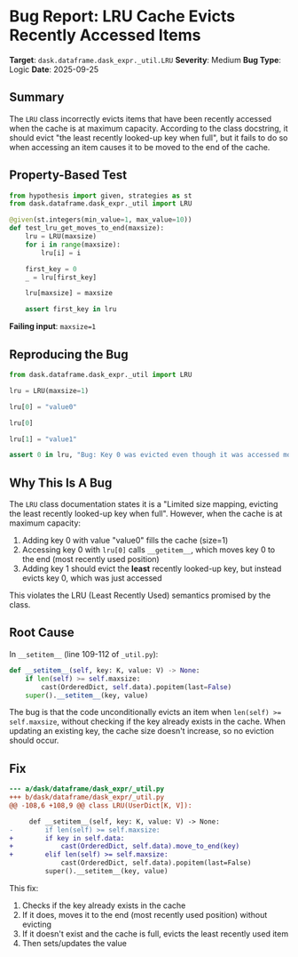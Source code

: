 # Bug Report: LRU Cache Evicts Recently Accessed Items

**Target**: `dask.dataframe.dask_expr._util.LRU`
**Severity**: Medium
**Bug Type**: Logic
**Date**: 2025-09-25

## Summary

The `LRU` class incorrectly evicts items that have been recently accessed when the cache is at maximum capacity. According to the class docstring, it should evict "the least recently looked-up key when full", but it fails to do so when accessing an item causes it to be moved to the end of the cache.

## Property-Based Test

```python
from hypothesis import given, strategies as st
from dask.dataframe.dask_expr._util import LRU

@given(st.integers(min_value=1, max_value=10))
def test_lru_get_moves_to_end(maxsize):
    lru = LRU(maxsize)
    for i in range(maxsize):
        lru[i] = i

    first_key = 0
    _ = lru[first_key]

    lru[maxsize] = maxsize

    assert first_key in lru
```

**Failing input**: `maxsize=1`

## Reproducing the Bug

```python
from dask.dataframe.dask_expr._util import LRU

lru = LRU(maxsize=1)

lru[0] = "value0"

lru[0]

lru[1] = "value1"

assert 0 in lru, "Bug: Key 0 was evicted even though it was accessed more recently"
```

## Why This Is A Bug

The `LRU` class documentation states it is a "Limited size mapping, evicting the least recently looked-up key when full". However, when the cache is at maximum capacity:

1. Adding key 0 with value "value0" fills the cache (size=1)
2. Accessing key 0 with `lru[0]` calls `__getitem__`, which moves key 0 to the end (most recently used position)
3. Adding key 1 should evict the **least** recently looked-up key, but instead evicts key 0, which was just accessed

This violates the LRU (Least Recently Used) semantics promised by the class.

## Root Cause

In `__setitem__` (line 109-112 of `_util.py`):

```python
def __setitem__(self, key: K, value: V) -> None:
    if len(self) >= self.maxsize:
        cast(OrderedDict, self.data).popitem(last=False)
    super().__setitem__(key, value)
```

The bug is that the code unconditionally evicts an item when `len(self) >= self.maxsize`, without checking if the key already exists in the cache. When updating an existing key, the cache size doesn't increase, so no eviction should occur.

## Fix

```diff
--- a/dask/dataframe/dask_expr/_util.py
+++ b/dask/dataframe/dask_expr/_util.py
@@ -108,6 +108,9 @@ class LRU(UserDict[K, V]):

     def __setitem__(self, key: K, value: V) -> None:
-        if len(self) >= self.maxsize:
+        if key in self.data:
+            cast(OrderedDict, self.data).move_to_end(key)
+        elif len(self) >= self.maxsize:
             cast(OrderedDict, self.data).popitem(last=False)
         super().__setitem__(key, value)
```

This fix:
1. Checks if the key already exists in the cache
2. If it does, moves it to the end (most recently used position) without evicting
3. If it doesn't exist and the cache is full, evicts the least recently used item
4. Then sets/updates the value